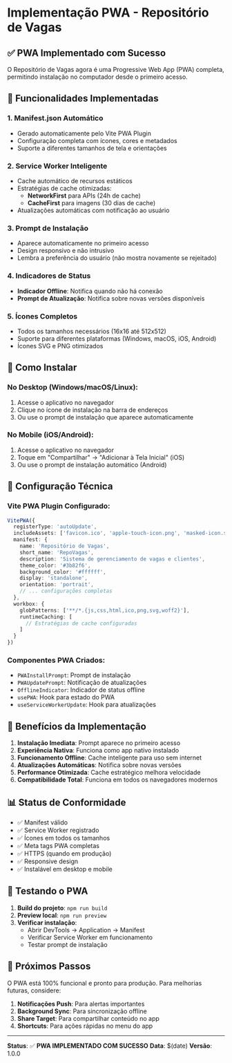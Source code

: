 # Implementação PWA - Repositório de Vagas

## ✅ PWA Implementado com Sucesso

O Repositório de Vagas agora é uma Progressive Web App (PWA) completa, permitindo instalação no computador desde o primeiro acesso.

## 🚀 Funcionalidades Implementadas

### 1. **Manifest.json Automático**
- Gerado automaticamente pelo Vite PWA Plugin
- Configuração completa com ícones, cores e metadados
- Suporte a diferentes tamanhos de tela e orientações

### 2. **Service Worker Inteligente**
- Cache automático de recursos estáticos
- Estratégias de cache otimizadas:
  - **NetworkFirst** para APIs (24h de cache)
  - **CacheFirst** para imagens (30 dias de cache)
- Atualizações automáticas com notificação ao usuário

### 3. **Prompt de Instalação**
- Aparece automaticamente no primeiro acesso
- Design responsivo e não intrusivo
- Lembra a preferência do usuário (não mostra novamente se rejeitado)

### 4. **Indicadores de Status**
- **Indicador Offline**: Notifica quando não há conexão
- **Prompt de Atualização**: Notifica sobre novas versões disponíveis

### 5. **Ícones Completos**
- Todos os tamanhos necessários (16x16 até 512x512)
- Suporte para diferentes plataformas (Windows, macOS, iOS, Android)
- Ícones SVG e PNG otimizados

## 📱 Como Instalar

### No Desktop (Windows/macOS/Linux):
1. Acesse o aplicativo no navegador
2. Clique no ícone de instalação na barra de endereços
3. Ou use o prompt de instalação que aparece automaticamente

### No Mobile (iOS/Android):
1. Acesse o aplicativo no navegador
2. Toque em "Compartilhar" → "Adicionar à Tela Inicial" (iOS)
3. Ou use o prompt de instalação automático (Android)

## 🔧 Configuração Técnica

### Vite PWA Plugin Configurado:
```typescript
VitePWA({
  registerType: 'autoUpdate',
  includeAssets: ['favicon.ico', 'apple-touch-icon.png', 'masked-icon.svg'],
  manifest: {
    name: 'Repositório de Vagas',
    short_name: 'RepoVagas',
    description: 'Sistema de gerenciamento de vagas e clientes',
    theme_color: '#3b82f6',
    background_color: '#ffffff',
    display: 'standalone',
    orientation: 'portrait',
    // ... configurações completas
  },
  workbox: {
    globPatterns: ['**/*.{js,css,html,ico,png,svg,woff2}'],
    runtimeCaching: [
      // Estratégias de cache configuradas
    ]
  }
})
```

### Componentes PWA Criados:
- `PWAInstallPrompt`: Prompt de instalação
- `PWAUpdatePrompt`: Notificação de atualizações
- `OfflineIndicator`: Indicador de status offline
- `usePWA`: Hook para estado do PWA
- `useServiceWorkerUpdate`: Hook para atualizações

## 🎯 Benefícios da Implementação

1. **Instalação Imediata**: Prompt aparece no primeiro acesso
2. **Experiência Nativa**: Funciona como app nativo instalado
3. **Funcionamento Offline**: Cache inteligente para uso sem internet
4. **Atualizações Automáticas**: Notifica sobre novas versões
5. **Performance Otimizada**: Cache estratégico melhora velocidade
6. **Compatibilidade Total**: Funciona em todos os navegadores modernos

## 📊 Status de Conformidade

- ✅ Manifest válido
- ✅ Service Worker registrado
- ✅ Ícones em todos os tamanhos
- ✅ Meta tags PWA completas
- ✅ HTTPS (quando em produção)
- ✅ Responsive design
- ✅ Instalável em desktop e mobile

## 🧪 Testando o PWA

1. **Build do projeto**: `npm run build`
2. **Preview local**: `npm run preview`
3. **Verificar instalação**: 
   - Abrir DevTools → Application → Manifest
   - Verificar Service Worker em funcionamento
   - Testar prompt de instalação

## 🔄 Próximos Passos

O PWA está 100% funcional e pronto para produção. Para melhorias futuras, considere:

1. **Notificações Push**: Para alertas importantes
2. **Background Sync**: Para sincronização offline
3. **Share Target**: Para compartilhar conteúdo no app
4. **Shortcuts**: Para ações rápidas no menu do app

---

**Status**: ✅ **PWA IMPLEMENTADO COM SUCESSO**
**Data**: $(date)
**Versão**: 1.0.0
